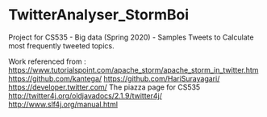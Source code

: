 # TwitterAnalyser_StormBoi
Project for CS535 - Big data (Spring 2020) - Samples Tweets to Calculate most frequently tweeted topics.

Work referenced from :
https://www.tutorialspoint.com/apache_storm/apache_storm_in_twitter.htm
https://github.com/kantega/
https://github.com/HariSurayagari/
https://developer.twitter.com/
The piazza page for CS535
http://twitter4j.org/oldjavadocs/2.1.9/twitter4j/
http://www.slf4j.org/manual.html
